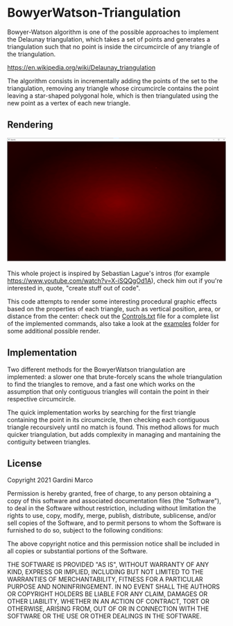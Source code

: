# BowyerWatson-Triangulation

Bowyer-Watson algorithm is one of the possible approaches to implement the Delaunay triangulation, which takes a set of points and generates a triangulation such that no point is inside the circumcircle of any triangle of the triangulation.

https://en.wikipedia.org/wiki/Delaunay_triangulation

The algorithm consists in incrementally adding the points of the set to the triangulation, removing any triangle whose circumcircle contains the point leaving a star-shaped polygonal hole, which is then triangulated using the new point as a vertex of each new triangle.

## Rendering

![alt text](examples/red_pit.png)

This whole project is inspired by Sebastian Lague's intros (for example https://www.youtube.com/watch?v=X-iSQQgOd1A), check him out if you're interested in, quote, "create stuff out of code".

This code attempts to render some interesting procedural graphic effects based on the properties of each triangle, such as vertical position, area, or distance from the center: check out the [Controls.txt](Controls.txt) file for a complete list of the implemented commands, also take a look at the [examples](examples) folder for some additional possible render.

## Implementation
Two different methods for the BowyerWatson triangulation are implemented: a slower one that brute-forcely scans the whole triangulation to find the triangles to remove, and a fast one which works on the assumption that only contiguous triangles will contain the point in their respective circumcircle.

The quick implementation works by searching for the first triangle containing the point in its circumcircle, then checking each contiguous triangle recoursively until no match is found. This method allows for much quicker triangulation, but adds complexity in managing and mantaining the contiguity between triangles.

## License

Copyright 2021 Gardini Marco

Permission is hereby granted, free of charge, to any person obtaining a copy of this software and associated documentation files (the "Software"), to deal in the Software without restriction, including without limitation the rights to use, copy, modify, merge, publish, distribute, sublicense, and/or sell copies of the Software, and to permit persons to whom the Software is furnished to do so, subject to the following conditions:

The above copyright notice and this permission notice shall be included in all copies or substantial portions of the Software.

THE SOFTWARE IS PROVIDED "AS IS", WITHOUT WARRANTY OF ANY KIND, EXPRESS OR IMPLIED, INCLUDING BUT NOT LIMITED TO THE WARRANTIES OF MERCHANTABILITY, FITNESS FOR A PARTICULAR PURPOSE AND NONINFRINGEMENT. IN NO EVENT SHALL THE AUTHORS OR COPYRIGHT HOLDERS BE LIABLE FOR ANY CLAIM, DAMAGES OR OTHER LIABILITY, WHETHER IN AN ACTION OF CONTRACT, TORT OR OTHERWISE, ARISING FROM, OUT OF OR IN CONNECTION WITH THE SOFTWARE OR THE USE OR OTHER DEALINGS IN THE SOFTWARE.

